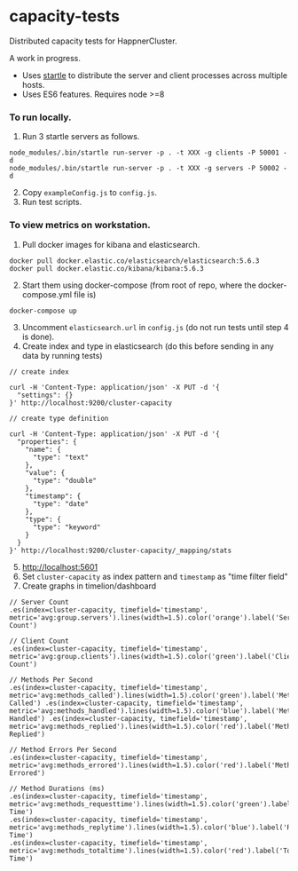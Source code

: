# capacity-tests

Distributed capacity tests for HappnerCluster.

A work in progress.

* Uses [startle](https://github.com/nomilous/startle) to distribute the server and client processes across multiple hosts.
* Uses ES6 features. Requires node >=8

### To run locally.

1. Run 3 startle servers as follows.

```
node_modules/.bin/startle run-server -p . -t XXX -g clients -P 50001 -d
node_modules/.bin/startle run-server -p . -t XXX -g servers -P 50002 -d
```

2. Copy  `exampleConfig.js` to `config.js`.
3. Run test scripts.




### To view metrics on workstation.

1. Pull docker images for kibana and elasticsearch.

```
docker pull docker.elastic.co/elasticsearch/elasticsearch:5.6.3
docker pull docker.elastic.co/kibana/kibana:5.6.3
```

2. Start them using docker-compose (from root of repo, where the docker-compose.yml file is)

```
docker-compose up
```

3. Uncomment `elasticsearch.url` in `config.js` (do not run tests until step 4 is done).
4. Create index and type in elasticsearch (do this before sending in any data by running tests)

```
// create index

curl -H 'Content-Type: application/json' -X PUT -d '{
  "settings": {}
}' http://localhost:9200/cluster-capacity

// create type definition

curl -H 'Content-Type: application/json' -X PUT -d '{
  "properties": {
    "name": {
      "type": "text"
    },
    "value": {
      "type": "double"
    },
    "timestamp": {
      "type": "date"
    },
    "type": {
      "type": "keyword"
    }
  }
}' http://localhost:9200/cluster-capacity/_mapping/stats

```

5. [http://localhost:5601](http://localhost:5601)
6. Set `cluster-capacity` as index pattern and `timestamp` as "time filter field"
7. Create graphs in timelion/dashboard

```
// Server Count
.es(index=cluster-capacity, timefield='timestamp', metric='avg:group.servers').lines(width=1.5).color('orange').label('Server Count')

// Client Count
.es(index=cluster-capacity, timefield='timestamp', metric='avg:group.clients').lines(width=1.5).color('green').label('Client Count')

// Methods Per Second
.es(index=cluster-capacity, timefield='timestamp', metric='avg:methods_called').lines(width=1.5).color('green').label('Methods Called') .es(index=cluster-capacity, timefield='timestamp', metric='avg:methods_handled').lines(width=1.5).color('blue').label('Methods Handled') .es(index=cluster-capacity, timefield='timestamp', metric='avg:methods_replied').lines(width=1.5).color('red').label('Methods Replied')

// Method Errors Per Second
.es(index=cluster-capacity, timefield='timestamp', metric='avg:methods_errored').lines(width=1.5).color('red').label('Methods Errored')

// Method Durations (ms)
.es(index=cluster-capacity, timefield='timestamp', metric='avg:methods_requesttime').lines(width=1.5).color('green').label('Request Time')
.es(index=cluster-capacity, timefield='timestamp', metric='avg:methods_replytime').lines(width=1.5).color('blue').label('Reply Time')
.es(index=cluster-capacity, timefield='timestamp', metric='avg:methods_totaltime').lines(width=1.5).color('red').label('Total Time')


```

